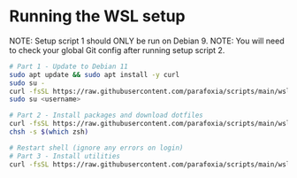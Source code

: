 # Running the WSL setup

NOTE: Setup script 1 should ONLY be run on Debian 9.
NOTE: You will need to check your global Git config after running setup script 2.

```sh
# Part 1 - Update to Debian 11
sudo apt update && sudo apt install -y curl
sudo su -
curl -fsSL https://raw.githubusercontent.com/parafoxia/scripts/main/wsl/setup1.sh | bash
sudo su <username>

# Part 2 - Install packages and download dotfiles
curl -fsSL https://raw.githubusercontent.com/parafoxia/scripts/main/wsl/setup2.sh | bash
chsh -s $(which zsh)

# Restart shell (ignore any errors on login)
# Part 3 - Install utilities
curl -fsSL https://raw.githubusercontent.com/parafoxia/scripts/main/wsl/setup3.sh | bash -s -- <python version>
```
